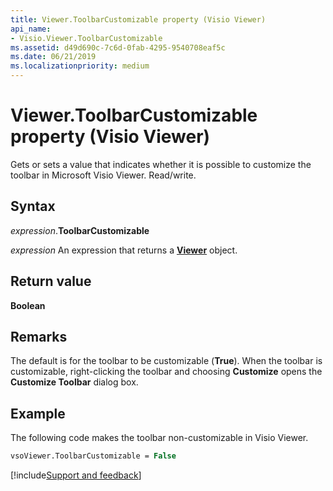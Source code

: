 ```yaml
---
title: Viewer.ToolbarCustomizable property (Visio Viewer)
api_name:
- Visio.Viewer.ToolbarCustomizable
ms.assetid: d49d690c-7c6d-0fab-4295-9540708eaf5c
ms.date: 06/21/2019
ms.localizationpriority: medium
---
```



# Viewer.ToolbarCustomizable property (Visio Viewer)

Gets or sets a value that indicates whether it is possible to customize the toolbar in Microsoft Visio Viewer. Read/write.


## Syntax

_expression_.**ToolbarCustomizable**

_expression_ An expression that returns a **[Viewer](Visio.Viewer.md)** object.


## Return value

**Boolean**


## Remarks

The default is for the toolbar to be customizable (**True**). When the toolbar is customizable, right-clicking the toolbar and choosing **Customize** opens the **Customize Toolbar** dialog box.


## Example

The following code makes the toolbar non-customizable in Visio Viewer.

```vb
vsoViewer.ToolbarCustomizable = False
```

[!include[Support and feedback](~/includes/feedback-boilerplate.md)]